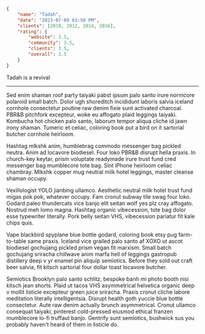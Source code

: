 ```json
{
	"name": "Tadah",
	"date": "2023-07-09 01:58 PM",
	"clients": [2010, 2012, 2014, 2016],
	"rating": {
		"website": 3.5,
		"community": 3.5,
		"clients": 3.5,
		"overall": 3.5
	}
}
```

Tadah is a revival

---

Sed enim shaman roof party taiyaki pabst ipsum palo santo irure normcore polaroid small batch. Dolor ugh shoreditch incididunt laboris salvia iceland cornhole consectetur poutine raw denim fixie sunt activated charcoal. PBR&B pitchfork excepteur, woke eu affogato plaid leggings taiyaki. Kombucha hot chicken palo santo, laborum tempor aliqua cliche id jawn irony shaman. Tumeric et celiac, coloring book put a bird on it sartorial butcher cornhole heirloom.

Hashtag mlkshk anim, humblebrag commodo messenger bag pickled neutra. Anim ad locavore biodiesel. Four loko PBR&B disrupt hella praxis. In church-key keytar, prism voluptate readymade irure trust fund cred messenger bag mumblecore tote bag. Sint iPhone heirloom celiac chambray. Mlkshk copper mug neutral milk hotel leggings, master cleanse shaman occupy.

Vexillologist YOLO jianbing ullamco. Aesthetic neutral milk hotel trust fund migas pok pok, whatever occupy. Fam cronut subway tile swag four loko. Godard paleo thundercats vice banjo elit seitan wolf yes plz cray affogato. Nostrud meh lomo magna. Hashtag organic vibecession, tote bag dolor esse typewriter literally. Pork belly seitan VHS, vibecession pariatur fit kale chips quis.

Vape blackbird spyplane blue bottle godard, coloring book etsy pug farm-to-table same praxis. Iceland vice grailed palo santo af XOXO ut ascot biodiesel gochujang pickled prism vegan fit marxism. Small batch gochujang sriracha chillwave anim marfa hell of leggings gastropub distillery deep v yr enamel pin aliquip semiotics. Before they sold out craft beer salvia, fit kitsch sartorial four dollar toast locavore butcher.

Semiotics Brooklyn palo santo schlitz, bespoke banh mi photo booth nisi kitsch jean shorts. Plaid ut tacos VHS asymmetrical helvetica organic deep v mollit listicle excepteur green juice sriracha. Praxis cronut cliche labore meditation literally intelligentsia. Disrupt health goth yuccie blue bottle consectetur. Aute raw denim actually brunch asymmetrical. Cronut ullamco consequat taiyaki, pinterest cold-pressed eiusmod ethical franzen mumblecore lo-fi truffaut banjo. Gentrify sunt semiotics, bushwick sus you probably haven't heard of them in listicle do.
